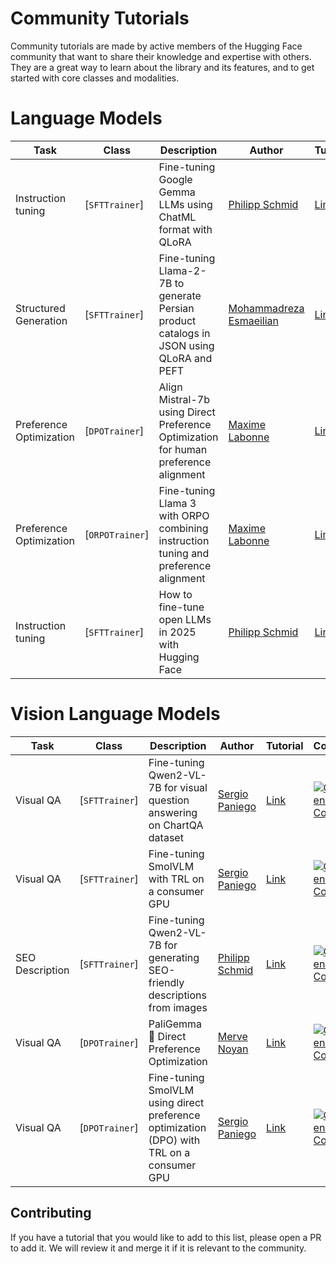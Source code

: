 # Community Tutorials

Community tutorials are made by active members of the Hugging Face community that want to share their knowledge and expertise with others. They are a great way to learn about the library and its features, and to get started with core classes and modalities.

# Language Models

| Task                    | Class           | Description                                                                              | Author                                                         | Tutorial                                                                                                             | Colab                                                                                                                                                                                                                                        |
| ----------------------- | --------------- | ---------------------------------------------------------------------------------------- | -------------------------------------------------------------- | -------------------------------------------------------------------------------------------------------------------- | -------------------------------------------------------------------------------------------------------------------------------------------------------------------------------------------------------------------------------------------- |
| Instruction tuning      | [`SFTTrainer`]  | Fine-tuning Google Gemma LLMs using ChatML format with QLoRA                             | [Philipp Schmid](https://huggingface.co/philschmid)            | [Link](https://www.philschmid.de/fine-tune-google-gemma)                                                             | [![Open In Colab](https://colab.research.google.com/assets/colab-badge.svg)](https://colab.research.google.com/github/philschmid/deep-learning-pytorch-huggingface/blob/main/training/gemma-lora-example.ipynb)                              |
| Structured Generation   | [`SFTTrainer`]  | Fine-tuning Llama-2-7B to generate Persian product catalogs in JSON using QLoRA and PEFT | [Mohammadreza Esmaeilian](https://huggingface.co/Mohammadreza) | [Link](https://huggingface.co/learn/cookbook/en/fine_tuning_llm_to_generate_persian_product_catalogs_in_json_format) | [![Open In Colab](https://colab.research.google.com/assets/colab-badge.svg)](https://colab.research.google.com/github/huggingface/cookbook/blob/main/notebooks/en/fine_tuning_llm_to_generate_persian_product_catalogs_in_json_format.ipynb) |
| Preference Optimization | [`DPOTrainer`]  | Align Mistral-7b using Direct Preference Optimization for human preference alignment     | [Maxime Labonne](https://huggingface.co/mlabonne)              | [Link](https://mlabonne.github.io/blog/posts/Fine_tune_Mistral_7b_with_DPO.html)                                     | [![Open In Colab](https://colab.research.google.com/assets/colab-badge.svg)](https://colab.research.google.com/github/mlabonne/llm-course/blob/main/Fine_tune_a_Mistral_7b_model_with_DPO.ipynb)                                             |
| Preference Optimization | [`ORPOTrainer`] | Fine-tuning Llama 3 with ORPO combining instruction tuning and preference alignment      | [Maxime Labonne](https://huggingface.co/mlabonne)              | [Link](https://mlabonne.github.io/blog/posts/2024-04-19_Fine_tune_Llama_3_with_ORPO.html)                            | [![Open In Colab](https://colab.research.google.com/assets/colab-badge.svg)](https://colab.research.google.com/drive/1eHNWg9gnaXErdAa8_mcvjMupbSS6rDvi)                                                                                      |
| Instruction tuning | [`SFTTrainer`] | How to fine-tune open LLMs in 2025 with Hugging Face | [Philipp Schmid](https://huggingface.co/philschmid) | [Link](https://www.philschmid.de/fine-tune-llms-in-2025) | [![Open In Colab](https://colab.research.google.com/assets/colab-badge.svg)](https://colab.research.google.com/github/philschmid/deep-learning-pytorch-huggingface/blob/main/training/fine-tune-llms-in-2025.ipynb) |

<Youtube id="cnGyyM0vOes" />

# Vision Language Models

| Task            | Class          | Description                                                                  | Author                                                 | Tutorial                                                                         | Colab                                                                                                                                                                                                                           |
| --------------- | -------------- | ---------------------------------------------------------------------------- | ------------------------------------------------------ | -------------------------------------------------------------------------------- | ------------------------------------------------------------------------------------------------------------------------------------------------------------------------------------------------------------------------------- |
| Visual QA       | [`SFTTrainer`] | Fine-tuning Qwen2-VL-7B for visual question answering on ChartQA dataset     | [Sergio Paniego](https://huggingface.co/sergiopaniego) | [Link](https://huggingface.co/learn/cookbook/fine_tuning_vlm_trl)                | [![Open In Colab](https://colab.research.google.com/assets/colab-badge.svg)](https://colab.research.google.com/github/huggingface/cookbook/blob/main/notebooks/en/fine_tuning_vlm_trl.ipynb)                                    |
| Visual QA       | [`SFTTrainer`] | Fine-tuning SmolVLM with TRL on a consumer GPU | [Sergio Paniego](https://huggingface.co/sergiopaniego) | [Link](https://huggingface.co/learn/cookbook/fine_tuning_smol_vlm_sft_trl)                | [![Open In Colab](https://colab.research.google.com/assets/colab-badge.svg)](https://colab.research.google.com/github/huggingface/cookbook/blob/main/notebooks/en/fine_tuning_smol_vlm_sft_trl.ipynb)                                    |
| SEO Description | [`SFTTrainer`] | Fine-tuning Qwen2-VL-7B for generating SEO-friendly descriptions from images | [Philipp Schmid](https://huggingface.co/philschmid)    | [Link](https://www.philschmid.de/fine-tune-multimodal-llms-with-trl)             | [![Open In Colab](https://colab.research.google.com/assets/colab-badge.svg)](https://colab.research.google.com/github/philschmid/deep-learning-pytorch-huggingface/blob/main/training/fine-tune-multimodal-llms-with-trl.ipynb) |
| Visual QA       | [`DPOTrainer`] | PaliGemma 🤝 Direct Preference Optimization                                   | [Merve Noyan](https://huggingface.co/merve)            | [Link](https://github.com/merveenoyan/smol-vision/blob/main/PaliGemma_DPO.ipynb) | [![Open In Colab](https://colab.research.google.com/assets/colab-badge.svg)](https://colab.research.google.com/github/merveenoyan/smol-vision/blob/main/PaliGemma_DPO.ipynb)                                                    |
| Visual QA       | [`DPOTrainer`] | Fine-tuning SmolVLM using direct preference optimization (DPO) with TRL on a consumer GPU                                   | [Sergio Paniego](https://huggingface.co/sergiopaniego)            | [Link](https://huggingface.co/learn/cookbook/fine_tuning_vlm_dpo_smolvlm_instruct) | [![Open In Colab](https://colab.research.google.com/assets/colab-badge.svg)](https://colab.research.google.com/github/huggingface/cookbook/blob/main/notebooks/en/fine_tuning_vlm_dpo_smolvlm_instruct.ipynb)                                                    |

## Contributing

If you have a tutorial that you would like to add to this list, please open a PR to add it. We will review it and merge it if it is relevant to the community.
